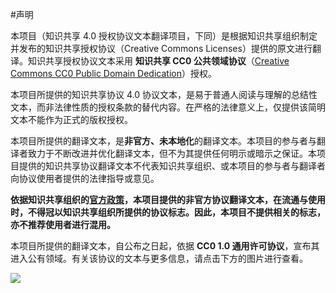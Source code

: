 #声明

本项目（知识共享 4.0 授权协议文本翻译项目，下同）是根据知识共享组织制定并发布的知识共享授权协议（Creative Commons Licenses）提供的原文进行翻译。知识共享授权协议文本采用 **知识共享 CC0 公共领域协议**（[Creative Commons CC0 Public Domain Dedication](https://creativecommons.org/publicdomain/zero/1.0/)）授权。

本项目所提供的知识共享协议 4.0 协议文本，是易于普通人阅读与理解的总结性文本，而非法律性质的授权条款的替代内容。在严格的法律意义上，仅提供该简明文本不能作为正式的版权授权。

本项目所提供的翻译文本，是**非官方、未本地化**的翻译文本。本项目的参与者与翻译者致力于不断改进并优化翻译文本，但不为其提供任何明示或暗示之保证。本项目提供的知识共享协议翻译文本不代表知识共享组织、或本项目的参与者与翻译者向协议使用者提供的法律指导或意见。

**依据知识共享组织的[官方政策](https://creativecommons.org/policies/)，本项目提供的非官方协议翻译文本，在流通与使用时，不得冠以知识共享组织所提供的协议标志。因此，本项目不提供相关的标志，亦不推荐使用者进行混用。**

本项目所提供的翻译文本，自公布之日起，依据 **CC0 1.0 通用许可协议**，宣布其进入公有领域。有关该协议的文本与更多信息，请点击下方的图片进行查看。

[![](https://licensebuttons.net/p/zero/1.0/88x31.png)](https://creativecommons.org/publicdomain/zero/1.0/deed.zh)
